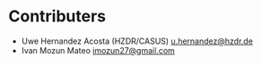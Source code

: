 # Contributers

- Uwe Hernandez Acosta (HZDR/CASUS) <u.hernandez@hzdr.de>
- Ivan Mozun Mateo <imozun27@gmail.com>
